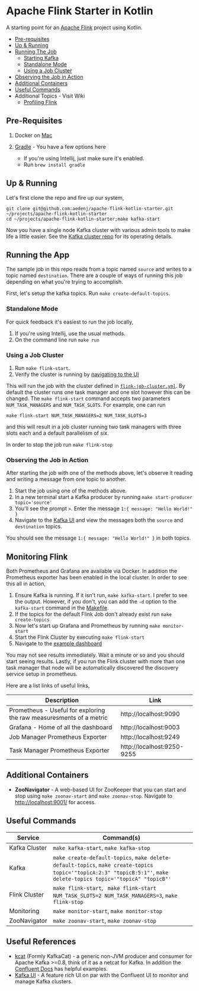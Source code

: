 Apache Flink Starter in Kotlin 
========================
A starting point for an [Apache Flink](https://ci.apache.org/projects/flink/flink-docs-master/) project using Kotlin.

<!-- toc-begin -->
* [Pre-requisites](#pre-requisites)
* [Up & Running](#up--running)
* [Running The Job](#running-the-job)
    * [Starting Kafka](#starting-kafka)
    * [Standalone Mode](#standalone-mode)
    * [Using a Job Cluster](#using-a-job-cluster)
* [Observing the Job in Action](#observing-the-job-in-action)
* [Additional Containers](#additional-containers)
* [Useful Commands](#useful-commands)
* Additional Topics - Visit Wiki 
  * [Profiling Flink](#profiling-flink-optional)
<!-- toc-end -->
  
## Pre-Requisites

1. Docker on [Mac](https://download.docker.com/mac/stable/Docker.dmg)

1. [Gradle](https://gradle.org) - You have a few options here
    + If you're using Intellij, just make sure it's enabled.
    + Run `brew install gradle`

## Up & Running

Let's first clone the repo and fire up our system,

```
git clone git@github.com:aedenj/apache-flink-kotlin-starter.git ~/projects/apache-flink-kotlin-starter
cd ~/projects/apache-flink-kotlin-starter;make kafka-start 
```
Now you have a single node Kafka cluster with various admin tools to make life a little easier. See the [Kafka cluster repo](https://github.com/aedenj/kafka-cluster-starter) for its operating details.

## Running the App

The sample job in this repo reads from a topic named `source` and writes to a topic named `destination`.
There are a couple of ways of running this job depending on what you're trying to accomplish.

First, let's setup the kafka topics. Run `make create-default-topics`.

### Standalone Mode 

For quick feedback it's easiest to run the job locally,

1. If you're using Intellij, use the usual methods.
2. On the command line run `make run`

### Using a Job Cluster

1. Run `make flink-start`. 
2. Verify the cluster is running by [navigating to the UI](http://localhost:8081/)

This will run the job with the cluster defined in [`flink-job-cluster.yml`](https://github.com/aedenj/apache-flink-kotlin-starter/blob/main/docker/flink-job-cluster.yml). 
By default the cluster runs one task manager and one slot however this can be changed. The `make flink-start` 
command accepts two parameters `NUM_TASK_MANAGERS` and `NUM_TASK_SLOTS`. For example, one can run

```
make flink-start NUM_TASK_MANAGERS=2 NUM_TASK_SLOTS=3 
```

and this will result in a job cluster running two task managers with three slots each and a default parallelism of six.

In order to stop the job run `make flink-stop`

### Observing the Job in Action

After starting the job with one of the methods above, let's observe it reading and writing a message from one topic to another.

1. Start the job using one of the methods above.
2. In a new terminal start a Kafka producer by running `make start-producer topic='source'`
3. You'll see the prompt `>`. Enter the message `1:{ message: "Hello World!" }`
4. Navigate to the [Kafka UI](http://localhost:8001/) and view the messages both the `source` and `destination` topics. 

You should see the message `1:{ message: "Hello World!" }` in both topics.

## Monitoring Flink

Both Prometheus and Grafana are available via Docker. In addition the Prometheus exporter has been enabled in the 
local cluster. In order to see this all in action,

1. Ensure Kafka is running. If it isn't run, `make kafka-start`. I prefer to see the output. However, if you don't, 
   you can add the `-d` option to the `kafka-start` command in the [Makefile](https://github.com/aedenj/apache-flink-kotlin-starter/blob/main/Makefile#L21).
2. If the topics for the default Flink Job don't already exist run `make create-topics`
3. Now let's start up Grafana and Prometheus by running `make monitor-start`
4. Start the Flink Cluster by executing `make flink-start`
5. Navigate to the [example dashboard](http://localhost:9003/d/wKbnD5Gnk/flink?orgId=1)

You may not see results immediately. Wait a minute or so and you should start seeing results. Lastly, if you run
the Flink cluster with more than one task manager that node will be automatically discovered the discovery
service setup in prometheus.

Here are a list links of useful links,

| Description                                                         | Link                       |
|---------------------------------------------------------------------|----------------------------|
| Prometheus - Useful for exploring the raw measuresments of a metric | http://localhost:9090      |
| Grafana - Home of all the dashboard                                 | http://localhost:9003      |
| Job Manager Prometheus Exporter                                     | http://localhost:9249      |
| Task Manager Prometheus Exporter                                    | http://localhost:9250-9255 |

## Additional Containers

- **ZooNavigator** - A web-based UI for ZooKeeper that you can start and stop using `make zoonav-start` and 
  `make zoonav-stop`. Navigate to [http://localhost:9001/](http://localhost:9001/) for access. 
 
## Useful Commands

| Service       | Command(s)                                                                                                                                                      |
|---------------|-----------------------------------------------------------------------------------------------------------------------------------------------------------------|
| Kafka Cluster | `make kafka-start`, `make kafka-stop`                                                                                                                           |
 | Kafka        | `make create-default-topics`, `make delete-default-topics`, `make create-topics topic='"topicA:2:3" "topicB:5:1"'`, `make delete-topics topic='"topicA" "topicB"'` |
| Flink Cluster | `make flink-start`, ` make flink-start NUM_TASK_SLOTS=2 NUM_TASK_MANAGERS=3`, `make flink-stop`                                                                 |
| Monitoring | `make monitor-start`, `make monitor-stop`                                                                                                                       |
| ZooNavigator | `make zoonav-start`, `make zoonav-stop`                                                                                                                         |


## Useful References

- [kcat](https://github.com/edenhill/kcat#running-in-docker) (Formly KafkaCat) - a generic non-JVM producer and consumer
  for Apache Kafka >=0.8, think of it as a netcat for Kafka. In addition the [Confluent Docs](https://docs.confluent.io/4.0.1/app-development/kafkacat-usage.html#) 
  has helpful examples.
- [Kafka UI](https://github.com/provectus/kafka-ui) - A feature rich UI on par with the Confluent UI to monitor and 
  manage Kafka clusters.